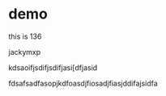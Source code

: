 # demo

this is 136


jackymxp


kdsaoifjsdifjsdifjasi[dfjasid


fdsafsadfasopjkdfoasdjfiosadjfiasjddifajsidfa
